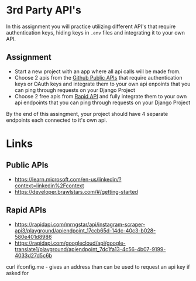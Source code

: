 # 3rd Party API's

In this assignment you will practice utilizing different API's that require authentication keys, hiding keys in `.env` files and integrating it to your own API.

## Assignment

- Start a new project with an app where all api calls will be made from.
- Choose 2 apis from the [Github Public APIs](https://github.com/public-apis/public-apis) that require authentication keys or OAuth keys and integrate them to your own api enpoints that you can ping through requests on your Django Project
- Choose 2 free apis from [Rapid API](https://rapidapi.com/hub) and fully integrate them to your own api endpoints that you can ping through requests on your Django Project

By the end of this assingment, your project should have 4 separate endpoints each connected to it's own api.



# Links
## Public APIs
- https://learn.microsoft.com/en-us/linkedin/?context=linkedin%2Fcontext
- https://developer.brawlstars.com/#/getting-started 


## Rapid APIs
- https://rapidapi.com/mrngstar/api/instagram-scraper-api3/playground/apiendpoint_17ccb65d-14dc-40c3-b028-580e401d8986
- https://rapidapi.com/googlecloud/api/google-translate1/playground/apiendpoint_7dc1fa13-4c56-4b07-9199-4033d27d5c6b

curl ifconfig.me - gives an address than can be used to request an api key if asked for